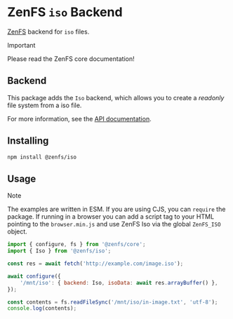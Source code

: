 # ZenFS `iso` Backend

[ZenFS](https://github.com/zen-fs/core) backend for `iso` files.

> [!IMPORTANT]
> Please read the ZenFS core documentation!

## Backend

This package adds the `Iso` backend, which allows you to create a _readonly_ file system from a iso file.

For more information, see the [API documentation](https://zen-fs.github.io/iso).

## Installing

```sh
npm install @zenfs/iso
```

## Usage

> [!NOTE]
> The examples are written in ESM. If you are using CJS, you can `require` the package. If running in a browser you can add a script tag to your HTML pointing to the `browser.min.js` and use ZenFS Iso via the global `ZenFS_ISO` object.

```js
import { configure, fs } from '@zenfs/core';
import { Iso } from '@zenfs/iso';

const res = await fetch('http://example.com/image.iso');

await configure({
	'/mnt/iso': { backend: Iso, isoData: await res.arrayBuffer() },
});

const contents = fs.readFileSync('/mnt/iso/in-image.txt', 'utf-8');
console.log(contents);
```
